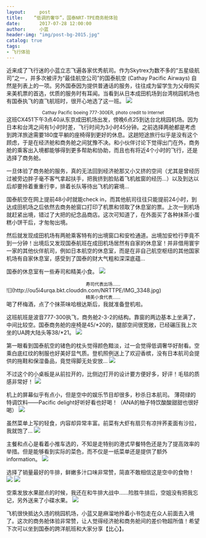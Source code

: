 ```yaml
---
layout:     post
title:    “低调的奢华”，国泰NRT-TPE商务舱体验
date:       2017-07-28 12:00:00
author:     小蓝
header-img: "img/post-bg-2015.jpg"
catalog: true
tags:
- 飞行体验
---
```


近来成了飞行迷的小蓝立志飞遍各家优秀航司。作为Skytrex为数不多的“五星级航司”之一，并多次被评为“最佳航空公司”的国泰航空 (Cathay Pacific Airways) 自然是列表上的一项。另外国泰因为提供普通话的服务，往往成为留学生为父母购买来美机票的首选，优质的服务时有耳闻。当看到从日本成田机场到台湾桃园机场也有国泰执飞的直飞航班时，很开心地选了这一班。
![](http://ou5i4urqa.bkt.clouddn.com/NRTTPE/FullSizeRender%2059.jpg)


<center><small>Cathay Pacific boeing 777-300ER, photo credit to Internet</small></center>
这班CX451下午3点40从东京成田机场出发，傍晚6点25到达台北桃园机场。因为日本和台湾之间有1小时时差，飞行时间为3小时45分钟。之前选择两舱都是考虑到跨洋旅途需要180度平躺的座椅得到更好的休息。这趟短途旅行似乎是没有这个顾虑，于是在经济舱和商务舱之间犹豫不决。和小伙伴讨论下觉得出门在外，商务舱的乘客出入境都能够得到更多帮助和协助，而且也有将近4个小时的飞行，还是选择了商务舱。

一旦体验了商务舱的服务，真的无法回到经济舱那又小又挤的空间（尤其是曾经历过被旁边胖子毫不客气拿起扶手，把我挤到脸贴着飞机舷窗的经历…）以及到达以后却要拎着重重行李，排着长队等待出飞机的窘境…

国泰航空在网上提前48小时就能check in，而其他航司往往只能提前24小时，到达成田机场之后依然去商务舱窗口打印了机票和领取了休息室的票。上次一到机场就赶紧出境，错过了大把的纪念品商店。这次可知道了，在外面买了各种抹茶小蛋糕小饼干后，才匆匆出境。

然后就发现成田机场有两舱乘客特有的出境窗口和安检通道。出境加安检行李竟不到一分钟！出境后又发现国泰航班在成田机场居然有自家的休息室！并非借用寰宇一家的其他伙伴航司，例如日本航空的休息室，而是在非自己航空枢纽的其他国家机场有自家休息室，感受到了国泰的财大气粗和深深底蕴…

国泰的休息室有一些寿司和精美小食。
![](http://ou5i4urqa.bkt.clouddn.com/NRTTPE/IMG_3349.jpg)


<center><small>寿司代表出场……</small></center>
![](http://ou5i4urqa.bkt.clouddn.com/NRTTPE/IMG_3348.jpg)


<center><small>精美小食代表……</small></center>
喝了杯梅酒，点了个抹茶味哈根达斯后，我就准备登机啦。

这班航班是波音777-300执飞，商务舱2-3-2的结构。靠窗的两边基本上坐满了，中间比较空。国泰商务舱的座椅是45/*20的，腿部空间很宽敞，已经碾压我上次坐的UA跨大陆头等38/*21。
![](http://ou5i4urqa.bkt.clouddn.com/NRTTPE/IMG_36EECBB67E43-1.jpg)



第一眼看到国泰航空的锗色的枕头觉得颜色黯淡，过一会觉得低调奢华好耐看。空乘白底红纹的制服也好美好显气质。登机照例送上了欢迎香槟，没有日本航司会提供的拖鞋和保湿备品，竟觉得脚无处安放…
![](http://ou5i4urqa.bkt.clouddn.com/NRTTPE/FullSizeRender%2056.jpg)



不过这个的小桌板是从前拉开的，比侧边打开的设计要方便好多，好评！毛毯的质感非常好！
![](http://ou5i4urqa.bkt.clouddn.com/NRTTPE/IMG_8A7F629C39ED-1.jpg)



机上的屏幕似乎有点小，但是空中的娱乐节目却很多，秒杀日本航司。 薄荷绿的特调饮料——Pacific delight好听好看也好喝！（ANA的柚子特饮酸酸甜甜也很好喝）
![](http://ou5i4urqa.bkt.clouddn.com/NRTTPE/IMG_CC9F32E174C1-1.jpg)



虽然菜单上写的轻食，内容却异常丰富。前菜有大虾有扇贝有凉拌荞麦面有沙拉，我就饱了…
![](http://ou5i4urqa.bkt.clouddn.com/NRTTPE/FullSizeRender%2057.jpg)



主餐和点心是看着小推车选的，不知是走特别的港式早餐特色还是为了提高效率的举措。但是能够看到实际的菜色，而不仅是一纸菜单还是提供了额外information。
![](http://ou5i4urqa.bkt.clouddn.com/NRTTPE/IMG_3382.jpg)



选择了销量最好的牛排，鲜嫩多汁口味非常赞，简直不敢相信这是空中的食物！
![](http://ou5i4urqa.bkt.clouddn.com/NRTTPE/IMG_4448.jpg)
![](http://ou5i4urqa.bkt.clouddn.com/NRTTPE/IMG_1B415A49118A-1.jpg)





空乘发放水果甜点的时候，我还在和牛排大战中……险胜牛排后，空姐没有把我忘记，另外送来了小碟水果。
![](http://ou5i4urqa.bkt.clouddn.com/NRTTPE/IMG_3385.jpg)



飞机很快抵达久违的桃园机场，小蓝又是麻溜地拎着小书包走在众人前面去入境了。这次的商务舱体验非常赞，让人觉得经济舱和商务舱间的差价物超所值！希望下次可以坐到国泰的跨洋航班和大家分享【比心】。





